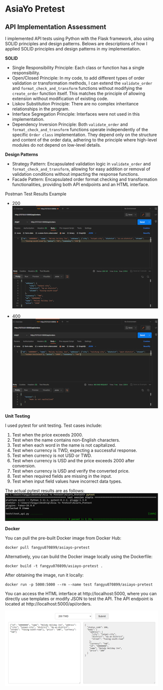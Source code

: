 # AsiaYo Pretest
## API Implementation Assessment

I implemented API tests using Python with the Flask framework, also using SOLID principles and design patterns. Belows are descriptions of how I applied SOLID principles and design patterns in my implementation. 

**SOLID**

- Single Responsibility Principle: Each class or function has a single responsibility.
- Open/Closed Principle: In my code, to add different types of order validation or transformation methods, I can extend the `validate_order` and `format_check_and_transform` functions without modifying the `create_order` function itself. This matches the principle of allowing extension without modification of existing code.
- Liskov Substitution Principle: There are no complex inheritance relationships in the program.
- Interface Segregation Principle: Interfaces were not used in this implementation.
- Dependency Inversion Principle: Both `validate_order` and `format_check_and_transform` functions operate independently of the specific `Order class` implementation. They depend only on the structure and content of the order data, adhering to the principle where high-level modules do not depend on low-level details.

**Design Patterns**

- Strategy Pattern: Encapsulated validation logic in `validate_order` and `format_check_and_transform`, allowing for easy addition or removal of validation conditions without impacting the response functions.
- Facade Pattern: Encapsulated order format checking and transformation functionalities, providing both API endpoints and an HTML interface.

Postman Test Results Example
- 200
![image1](https://github.com/fangyu070899/AsiaYo_Pretest/blob/main/imgs/Untitled%20(12).png)

- 400
![image2](https://github.com/fangyu070899/AsiaYo_Pretest/blob/main/imgs/Untitled%20(13).png)

**Unit Testing**

I used pytest for unit testing. Test cases include:

1. Test when the price exceeds 2000.
2. Test when the name contains non-English characters.
3. Test when each word in the name is not capitalized.
4. Test when currency is TWD, expecting a successful response.
5. Test when currency is not USD or TWD.
6. Test when currency is USD and the price exceeds 2000 after conversion.
7. Test when currency is USD and verify the converted price.
8. Test when required fields are missing in the input.
9. Test when input field values have incorrect data types.

The actual pytest results are as follows: 
![image3](https://github.com/fangyu070899/AsiaYo_Pretest/blob/main/imgs/Untitled%20(14).png)

**Docker**

You can pull the pre-built Docker image from Docker Hub:
```docker
docker pull fangyu070899/asiayo-pretest
```

Alternatively, you can build the Docker image locally using the Dockerfile:
```docker
docker build -t fangyu070899/asiayo-pretest .
```

After obtaining the image, run it locally:
```docker
docker run -p 5000:5000 --rm --name test fangyu070899/asiayo-pretest
```

You can access the HTML interface at http://localhost:5000, where you can directly use templates or modify JSON to test the API. The API endpoint is located at http://localhost:5000/api/orders.

![image4](https://github.com/fangyu070899/AsiaYo_Pretest/blob/main/imgs/Untitled%20(15).png)